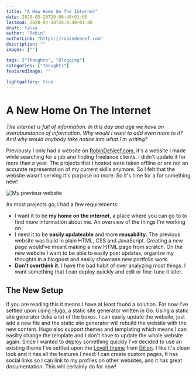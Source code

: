 ```yaml
---
title: "A New Home On The Internet"
date: 2020-05-20T20:00:40+01:00
lastmod: 2020-04-20T20:0:40+01:00
draft: false
author: "Robin"
authorLink: "https://robindeneef.com"
description: ""
images: [""]

tags: ["Thoughts", "Blogging"]
categories: ["Thoughts"]
featuredImage: ""

lightgallery: true
---
```


# A New Home On The Internet

*The internet is full of information. In this day and age we have an overabundance of information. Why would I want to add even more to it? And why would anybody take notice into what I'm writing?*

Previously I only had a website on [RobinDeNeef.com](http://robindeneef.com), it's a website I made while searching for a job and finding freelance clients. I didn't update it for more than a year. The projects that I hosted were taken offline or are not an accurate representation of my current skills anymore. So I felt that the website wasn't serving it's purpose no more. So it's time for a for something new!

![My previous website](images/001-old-site.png)

As most projects go, I had a few requirements:

- I want it to be **my home on the internet**, a place where you can go to to find more information about me. An overview of the things I'm working on.
- I need it to be **easily updateable** and more **reusability**. The previous website was build in plain HTML, CSS and JavaScript. Creating a new page would've meant making a new HTML page from scratch. On the new website I want to be able to easily post updates, organize my thoughts in a blogpost and easily showcase new portfolio work.
- **Don't overthink it.** I have the bad habit of over analyzing most things. I want something that I can deploy quickly and edit or fine-tune it later.

## The New Setup

If you are reading this it means I have at least found a solution. For now I've settled upon using [Hugo](https://gohugo.io/), a static site generator written in Go. Using a static site generator ticks a lot of the boxes. I can easily update the website, just add a new file and the static site generator will rebuild the website with the new content. Hugo also support themes and templating which means I can easilty change the template and I don't have to update the whole website again. 
Since I wanted to deploy something quickly I've decided to use an existing theme I've settled upon the [LoveIt theme](https://github.com/dillonzq/LoveIt) from [Dillon](https://dillonzq.com/). I like it's clean look and it has all the features I need: I can create custom pages, It has social links so I can link to my profiles on other websites, and it has great documentation. This will certainly do for now!